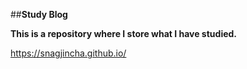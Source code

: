 ##**Study Blog**

**This is a repository where I store what I have studied.**

https://snagjincha.github.io/
